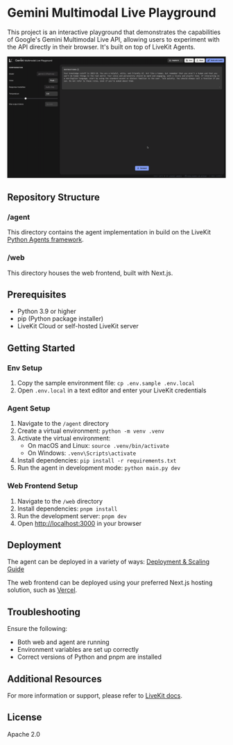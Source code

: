 # Gemini Multimodal Live Playground

This project is an interactive playground that demonstrates the capabilities of Google's Gemini Multimodal Live API, allowing users to experiment with the API directly in their browser. It's built on top of LiveKit Agents.

![Gemini Multimodal Live playground preview](./web/public/playground-preview.gif)

## Repository Structure

### /agent

This directory contains the agent implementation in build on the LiveKit [Python Agents framework](https://github.com/livekit/agents).

### /web

This directory houses the web frontend, built with Next.js.

## Prerequisites

- Python 3.9 or higher
- pip (Python package installer)
- LiveKit Cloud or self-hosted LiveKit server

## Getting Started

### Env Setup

1. Copy the sample environment file: `cp .env.sample .env.local`
2. Open `.env.local` in a text editor and enter your LiveKit credentials

### Agent Setup

1. Navigate to the `/agent` directory
2. Create a virtual environment: `python -m venv .venv`
3. Activate the virtual environment:
   - On macOS and Linux: `source .venv/bin/activate`
   - On Windows: `.venv\Scripts\activate`
4. Install dependencies: `pip install -r requirements.txt`
5. Run the agent in development mode: `python main.py dev`

### Web Frontend Setup

1. Navigate to the `/web` directory
2. Install dependencies: `pnpm install`
3. Run the development server: `pnpm dev`
4. Open [http://localhost:3000](http://localhost:3000) in your browser

## Deployment

The agent can be deployed in a variety of ways: [Deployment & Scaling Guide](https://docs.livekit.io/agents/deployment/)

The web frontend can be deployed using your preferred Next.js hosting solution, such as [Vercel](https://vercel.com/).

## Troubleshooting

Ensure the following:

- Both web and agent are running
- Environment variables are set up correctly
- Correct versions of Python and pnpm are installed

## Additional Resources

For more information or support, please refer to [LiveKit docs](https://docs.livekit.io/).

## License

Apache 2.0
